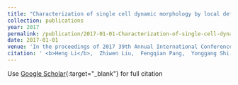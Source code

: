 ```yaml
---
title: "Characterization of single cell dynamic morphology by local deformation pattern modeling"
collection: publications
year: 2017
permalink: /publication/2017-01-01-Characterization-of-single-cell-dynamic-morphology-by-local-deformation-pattern-modeling
date: 2017-01-01
venue: 'In the proceedings of 2017 39th Annual International Conference of the IEEE Engineering in Medicine and Biology Society (EMBC)'
citation: ' <b>Heng Li</b>,  Zhiwen Liu,  Fengqian Pang,  Yonggang Shi, &quot;Characterization of single cell dynamic morphology by local deformation pattern modeling.&quot; In the proceedings of 2017 39th Annual International Conference of the IEEE Engineering in Medicine and Biology Society (EMBC), 2017.'
---
```

Use [Google Scholar](https://scholar.google.com/scholar?q=Characterization+of+single+cell+dynamic+morphology+by+local+deformation+pattern+modeling){:target="_blank"} for full citation
